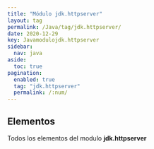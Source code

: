 ```yaml
---
title: "Módulo jdk.httpserver"
layout: tag
permalink: /Java/tag/jdk.httpserver/
date: 2020-12-29
key: Javamodulojdk.httpserver
sidebar: 
  nav: java
aside: 
  toc: true
pagination: 
  enabled: true
  tag: "jdk.httpserver"
  permalink: /:num/
---
```


<h2>Elementos</h2>
Todos los elementos del modulo <strong>jdk.httpserver</strong>
